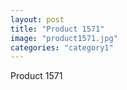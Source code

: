 ```yaml
---
layout: post
title: "Product 1571"
image: "product1571.jpg"
categories: "category1"
---
```

Product 1571
